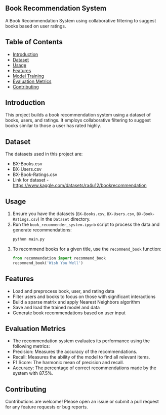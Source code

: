 ## Book Recommendation System

A Book Recommendation System using collaborative filtering to suggest books based on user ratings.

## Table of Contents
- [Introduction](#introduction)
- [Dataset](#dataset)
- [Usage](#usage)
- [Features](#features)
- [Model Training](#model-training)
- [Evaluation Metrics](#evaluation-metrics)
- [Contributing](#contributing)

## Introduction
This project builds a book recommendation system using a dataset of books, users, and ratings. It employs collaborative filtering to suggest books similar to those a user has rated highly.

## Dataset
The datasets used in this project are:
- BX-Books.csv
- BX-Users.csv
- BX-Book-Ratings.csv
- Link for dataset - https://www.kaggle.com/datasets/ra4u12/bookrecommendation

## Usage
1. Ensure you have the datasets (`BX-Books.csv`, `BX-Users.csv`, `BX-Book-Ratings.csv`) in the `Dataset` directory.
2. Run the `book_recommender_system.ipynb` script to process the data and generate recommendations:
    ```bash
    python main.py
    ```
3. To recommend books for a given title, use the `recommend_book` function:
    ```python
    from recommendation import recommend_book
    recommend_book('Wish You Well')
    ```

## Features
- Load and preprocess book, user, and rating data
- Filter users and books to focus on those with significant interactions
- Build a sparse matrix and apply Nearest Neighbors algorithm
- Save and load the trained model and data
- Generate book recommendations based on user input

## Evaluation Metrics
- The recommendation system evaluates its performance using the following metrics:
- Precision: Measures the accuracy of the recommendations.
- Recall: Measures the ability of the model to find all relevant items.
- F1 Score: The harmonic mean of precision and recall.
- Accuracy: The percentage of correct recommendations made by the system with 87.5%.


## Contributing
Contributions are welcome! Please open an issue or submit a pull request for any feature requests or bug reports.
